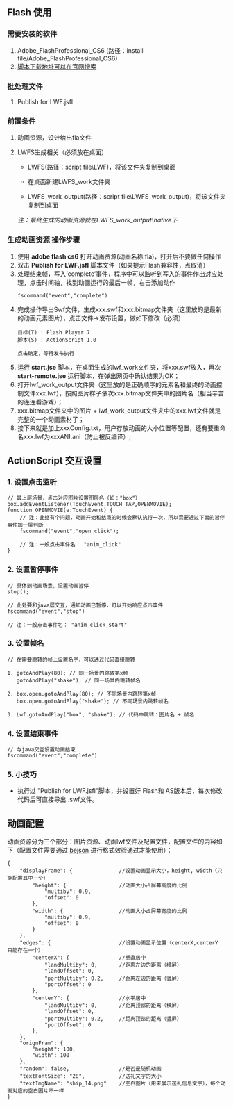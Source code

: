 
## Flash 使用

### 需要安装的软件
1. Adobe_FlashProfessional_CS6 (路径：install file/Adobe_FlashProfessional_CS6)
2. [脚本下载地址可以在官网搜索](https://github.com/Chensigou/pure2d)

### 批处理文件
1. Publish for LWF.jsfl

### 前置条件
1. 动画资源，设计给出fla文件
2. LWFS生成相关（必须放在桌面）
    
    - LWFS(路径：script file\LWF)，将该文件夹复制到桌面
    
    - 在桌面新建LWFS_work文件夹
    
    - LWFS_work_output(路径：script file\LWFS_work_output)，将该文件夹复制到桌面
    
    *注：最终生成的动画资源就在LWFS_work_output\native下*

### 生成动画资源 操作步骤
1. 使用 **adobe flash cs6** 打开动画资源(动画名称.fla)，打开后不要做任何操作
2. 双击 **Publish for LWF.jsfl** 脚本文件（如果提示Flash兼容性，点取消）
3. 处理结束帧，写入‘complete’事件，程序中可以监听到写入的事件作出对应处理，点击时间轴，找到动画运行的最后一帧，右击添加动作
    ```
    fscommand("event","complete")
    ```
4. 完成操作导出Swf文件，生成xxx.swf和xxx.bitmap文件夹（这里放的是最新的动画元素图片），点击文件->发布设置，做如下修改（必须）
    ```
    目标(T) : Flash Player 7
    脚本(S) : ActionScript 1.0
    
    点击确定，等待发布执行
    ```
5. 运行 **start.jse** 脚本，在桌面生成的lwf_work文件夹，将xxx.swf放入，再次 **start-remote.jse** 运行脚本，在弹出网页中确认结果为OK；
6. 打开lwf_work_output文件夹（这里放的是正确顺序的元素名和最终的动画控制文件xxx.lwf），按照图片样子依次xxx.bitmap文件夹中的图片名（相当辛苦的连连看游戏）；
7. xxx.bitmap文件夹中的图片 + lwf_work_output文件夹中的xxx.lwf文件就是完整的一个动画素材了；
8. 接下来就是加上xxxConfig.txt，用户存放动画的大小位置等配置，还有要重命名xxx.lwf为xxxANI.ani（防止被反编译）;

## ActionScript 交互设置

### 1. 设置点击监听
```
// 最上层场景，点击对应图片设置图层名（如："box"）
box.addEventListener(TouchEvent.TOUCH_TAP,OPENMOVIE);
function OPENMOVIE(e:TouchEvent) {
	// 注：此处有个问题，动画开始和结束的时候会默认执行一次，所以需要通过下面的暂停事件加一层判断
	fscommand("event","open_click");
	
	// 注：一般点击事件名： "anim_click"
}
```

### 2. 设置暂停事件
```
// 具体到动画场景，设置动画暂停
stop(); 

// 此处要和java层交互，通知动画已暂停，可以开始响应点击事件
fscommand("event","stop") 

// 注：一般点击事件名： "anim_click_start"
```

### 3. 设置帧名
```
// 在需要跳转的帧上设置名字，可以通过代码直接跳转

1. gotoAndPlay(80); // 同一场景内跳转第x帧
   gotoAndPlay("shake"); // 同一场景内跳转帧名

2. box.open.gotoAndPlay(80); // 不同场景内跳转第x帧
   box.open.gotoAndPlay("shake"); // 不同场景内跳转帧名

3. Lwf.gotoAndPlay("box", "shake"); // 代码中跳转：图片名 + 帧名
```

### 4. 设置结束事件
```
// 与java交互设置动画结束
fscommand("event","complete")
```

### 5. 小技巧

- 执行过 "Publish for LWF.jsfl"脚本，并设置好 Flash和 AS版本后，每次修改代码后可直接导出 .swf文件。


## 动画配置

动画资源分为三个部分：图片资源、动画lwf文件及配置文件，配置文件的内容如下（配置文件需要通过 [bejson](http://www.bejson.com/) 进行格式效验通过才能使用）：
    
```
{
    "displayFrame": {               //设置动画显示大小，height, width（只能配置其中一个）
        "height": {                 //动画大小占屏幕高度的比例
            "multiby": 0.9,
            "offset": 0
        },
        "width": {                  //动画大小占屏幕宽度的比例
            "multiby": 0.9,
            "offset": 0
        }
    },
    "edges": {                      //设置动画显示位置（centerX,centerY 只能存在一个）
        "centerX": {                //垂直居中
            "landMultiby": 0,       //距离左边的距离（横屏）
            "landOffset": 0,
            "portMultiby": 0.2,     //距离左边的距离（竖屏）
            "portOffset": 0
        },
        "centerY": {                //水平居中
            "landMultiby": 0,       //距离顶部的距离（横屏）
            "landOffset": 0,
            "portMultiby": 0.2,     //距离顶部的距离（竖屏）
            "portOffset": 0
        },
    },
    "orignFram": {
        "height": 100,
        "width": 100
    },
    "random": false,                //是否是随机动画
    "textFontSize": "28",           //送礼文字的大小
    "textImgName": "ship_14.png"    //空白图片（用来展示送礼信息文字），每个动画对应的空白图片不一样
}
```


